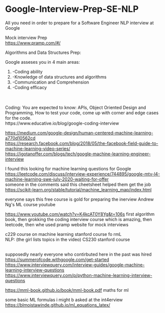 # Google-Interview-Prep-SE-NLP
All you need in order to prepare for a Software Engineer NLP interview at Google

Mock interview Prep<br>
https://www.pramp.com/#/<br>

Algorithms and Data Structures Prep:

Google asseses you in 4 main areas:
<ol>
<li>-Coding ability </li>
<li>-Knowledge of data structures and algorithms </li>
<li>-Communication and Comprehension </li>
<li>-Coding efficacy</li>
</ol>
<br><br>
Coding: You are expected to know: APIs, Object Oriented Design and Programming, How to test your code, come up with corner and edge cases for the code.
<br>
https://www.educative.io/blog/google-coding-interview

https://medium.com/google-design/human-centered-machine-learning-a770d10562cd <br>
https://research.facebook.com/blog/2018/05/the-facebook-field-guide-to-machine-learning-video-series/ <br>
https://igotanoffer.com/blogs/tech/google-machine-learning-engineer-interview <br>

I found this looking for machine learning questions for Google<br>
https://leetcode.com/discuss/interview-experience/744895/google-mtv-l4-machine-learning-swe-july-2020-waiting-for-offer <br>
someone in the comments said this cheetsheet helped them get the job https://scikit-learn.org/stable/tutorial/machine_learning_map/index.html <br>

everyone says this free course is gold for preparing the inerview Andrew Ng's ML course youtube <br>

https://www.youtube.com/watch?v=K4kcAT0Y8Yg&t=106s first algorithm book, then grokking the coding interview course which is amazing, then leetcode, then whe used pramp website for mock interviews<br>

c229 course on machine learning stanford course fo rmL <br>
NLP: (the girl lists topics in the video) CS230 stanford course<br><br>

supposedly nearly everyone who contirbuted here in the past was hired https://summerofcode.withgoogle.com/get-started<br>
https://www.interviewquery.com/interview-guides/google-machine-learning-interview-questions <br>
https://www.interviewquery.com/p/python-machine-learning-interview-questions <br>

https://mml-book.github.io/book/mml-book.pdf maths for ml <br>

some basic ML formulas i might b asked at the int4erview https://blmoistawinde.github.io/ml_equations_latex/
